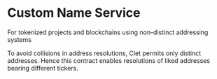 # **Custom Name Service**

For tokenized projects and blockchains using non-distinct addressing systems

To avoid collisions in address resolutions, Clet permits only distinct addresses. Hence this contract enables resolutions of liked addresses bearing different tickers.
